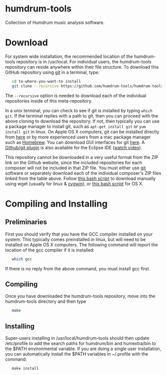 humdrum-tools
=============

Collection of Humdrum music analysis software.


# Download #

For system wide installation, the recommended location of the humdrum-tools repository is in /usr/local.  For individual users, the humdrum-tools repository can reside anywhere within their file structure.  To download this GitHub repository using [git](http://en.wikipedia.org/wiki/Git_%29software%29) in a terminal, type:

```bash
   cd to-where-you-want-to install
   git clone --recursive https://github.com/humdrum-tools/humdrum-tools
```

The ```--recursive``` option is needed to download each of the
individual repositories inside of this meta-repository.

In a unix terminal, you can check to see if git is installed by
typing ```which git```.  If the terminal replies with a path to
git, then you can proceed with the above cloning to download the
repository.  If not, then typically you can use a package manager
to install git, such as ```apt-get install git``` or ```yum install
git``` in linux.  On Apple OS X computers, git can be installed
directly from [here](http://git-scm.com/download/mac) or by more
experienced users from a mac package manager such as
[Homebrew](http://brew.sh).  You can download GUI interfaces for
git [here](http://git-scm.com/downloads/guis).  A [Github/git
plugin](http://eclipse.github.com) is also available for the Eclipse
IDE ([watch video](http://www.youtube.com/watch?v=ptK9-CNms98)).

This repository cannot be downloaded in a very useful format from
the ZIP link on the Github website, since the included repositories
for each composer will not be included in that ZIP file.  You must
either use [git](http://en.wikipedia.org/wiki/Git_%29software%29)
software or separately download each of the individual composer's
ZIP files linked from the table above.  Follow [this bash
script](https://gist.github.com/josquin-research-project/8177804)
to download manually using wget (usually for linux &
[cygwin](http://www.cygwin.com)), or [this bash
script](https://gist.github.com/josquin-research-project/8177884)
for OS X.

# Compiling and Installing #

## Preliminaries ##

First you should verify that you have the GCC compiler installed on your system.  This typically comes preinstalled in linux, but will need to be installed on Apple OS X computers.  The following command will report the location of the gcc compiler if it is installed:

```bash
   which gcc
```

If there is no reply from the above command, you must install gcc first.

## Compiling ##

Once you have downloaded the humdrum-tools repository, move
into the humdrum-tools directory and then type

```bash
   make
```

## Installing ##

Super-users installing in /usr/local/humdrum-tools should then update /etc/profile to add the search paths for humdrum/bin and humextra/bin to the $PATH environmental variable.  If you are doing a single user installation, you can automatically install the $PATH variables in ~/.profile with the command:

```bash
   make install
```


